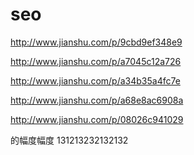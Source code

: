 # seo


http://www.jianshu.com/p/9cbd9ef348e9

http://www.jianshu.com/p/a7045c12a726

http://www.jianshu.com/p/a34b35a4fc7e

http://www.jianshu.com/p/a68e8ac6908a

http://www.jianshu.com/p/08026c941029


 的幅度幅度
131213232132132
